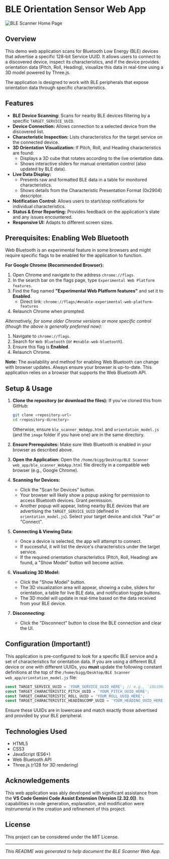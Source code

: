 # BLE Orientation Sensor Web App

![BLE Scanner Home Page](image/home_page_screenshot.png)

## Overview

This demo web application scans for Bluetooth Low Energy (BLE) devices that advertise a specific 128-bit Service UUID. It allows users to connect to a discovered device, inspect its characteristics, and if the device provides orientation data (Pitch, Roll, Heading), visualize this data in real-time using a 3D model powered by Three.js.

The application is designed to work with BLE peripherals that expose orientation data through specific characteristics.

## Features

*   **BLE Device Scanning:** Scans for nearby BLE devices filtering by a specific `TARGET_SERVICE_UUID`.
*   **Device Connection:** Allows connection to a selected device from the discovered list.
*   **Characteristic Inspection:** Lists characteristics for the target service on the connected device.
*   **3D Orientation Visualization:** If Pitch, Roll, and Heading characteristics are found:
    *   Displays a 3D cube that rotates according to the live orientation data.
    *   Shows interactive sliders for manual orientation control (also updated by BLE data).
*   **Live Data Display:**
    *   Presents raw and formatted BLE data in a table for monitored characteristics.
    *   Shows details from the Characteristic Presentation Format (0x2904) descriptor.
*   **Notification Control:** Allows users to start/stop notifications for individual characteristics.
*   **Status & Error Reporting:** Provides feedback on the application's state and any issues encountered.
*   **Responsive UI:** Adapts to different screen sizes.

## Prerequisites: Enabling Web Bluetooth

Web Bluetooth is an experimental feature in some browsers and might require specific flags to be enabled for the application to function.

**For Google Chrome (Recommended Browser):**

1.  Open Chrome and navigate to the address `chrome://flags`.
2.  In the search bar on the flags page, type `Experimental Web Platform features`.
3.  Find the flag named **"Experimental Web Platform features"** and set it to **Enabled**.
    *   Direct link: `chrome://flags/#enable-experimental-web-platform-features`
4.  Relaunch Chrome when prompted.

*Alternatively, for some older Chrome versions or more specific control (though the above is generally preferred now):*
1.  Navigate to `chrome://flags`.
2.  Search for `Web Bluetooth` (or `#enable-web-bluetooth`).
3.  Ensure this flag is **Enabled**.
4.  Relaunch Chrome.

**Note:** The availability and method for enabling Web Bluetooth can change with browser updates. Always ensure your browser is up-to-date. This application relies on a browser that supports the Web Bluetooth API.

## Setup & Usage

1.  **Clone the repository (or download the files):**
    If you've cloned this from GitHub:
    ```bash
    git clone <repository-url>
    cd <repository-directory>
    ```
    Otherwise, ensure `ble_scanner_WebApp.html` and `orientation_model.js` (and the `image` folder if you have one) are in the same directory.

2.  **Ensure Prerequisites:** Make sure Web Bluetooth is enabled in your browser as described above.

3.  **Open the Application:**
    Open the `/home/bigg/Desktop/BLE Scanner web_app/ble_scanner_WebApp.html` file directly in a compatible web browser (e.g., Google Chrome).

4.  **Scanning for Devices:**
    *   Click the "Scan for Devices" button.
    *   Your browser will likely show a popup asking for permission to access Bluetooth devices. Grant permission.
    *   Another popup will appear, listing nearby BLE devices that are advertising the `TARGET_SERVICE_UUID` (defined in `orientation_model.js`). Select your target device and click "Pair" or "Connect".

5.  **Connecting & Viewing Data:**
    *   Once a device is selected, the app will attempt to connect.
    *   If successful, it will list the device's characteristics under the target service.
    *   If the required orientation characteristics (Pitch, Roll, Heading) are found, a "Show Model" button will become active.

6.  **Visualizing 3D Model:**
    *   Click the "Show Model" button.
    *   The 3D visualization area will appear, showing a cube, sliders for orientation, a table for live BLE data, and notification toggle buttons.
    *   The 3D model will update in real-time based on the data received from your BLE device.

7.  **Disconnecting:**
    *   Click the "Disconnect" button to close the BLE connection and clear the UI.

## Configuration (Important!)

This application is pre-configured to look for a specific BLE service and a set of characteristics for orientation data. If you are using a different BLE device or one with different UUIDs, you **must** update the following constant definitions at the top of the `/home/bigg/Desktop/BLE Scanner web_app/orientation_model.js` file:

```javascript
const TARGET_SERVICE_UUID = 'YOUR_SERVICE_UUID_HERE'; // e.g., '19b10010-e8f2-537e-4f6c-d104768a1214'
const TARGET_CHARACTERISTIC_PITCH_UUID = 'YOUR_PITCH_UUID_HERE';
const TARGET_CHARACTERISTIC_ROLL_UUID = 'YOUR_ROLL_UUID_HERE';
const TARGET_CHARACTERISTIC_HEADINGCOMP_UUID = 'YOUR_HEADING_UUID_HERE';
```

Ensure these UUIDs are in lowercase and match exactly those advertised and provided by your BLE peripheral.

## Technologies Used

*   HTML5
*   CSS3
*   JavaScript (ES6+)
*   Web Bluetooth API
*   Three.js (r128 for 3D rendering)

## Acknowledgements

This web application was ably developed with significant assistance from the **VS Code Gemini Code Assist Extension (Version [2.32.0])**. Its capabilities in code generation, explanation, and modification were instrumental in the creation and refinement of this project.

## License

This project can be considered under the MIT License.

---

*This README was generated to help document the BLE Scanner Web App.*
